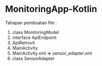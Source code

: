 # MonitoringApp-Kotlin

Tahapan pembuatan file :
1. class MonitoringModel
2. interface ApiEndpoint
3. ApiRetrovit
4. MainActivity
5. MainActivity.xml => sensor_adapter.xml
6. class SensorAdapter
